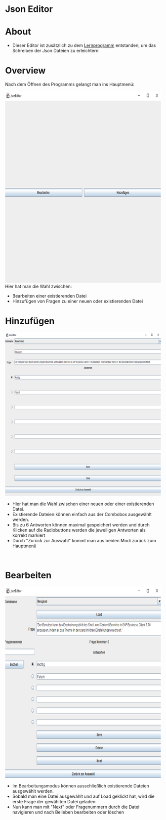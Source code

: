 # Json Editor

# About
- Dieser Editor ist zusätzlich zu dem [Lernprogramm](https://github.com/leruffy/Lernprogramm/) entstanden, um das Schreiben der Json Dateien
zu erleichtern

# Overview
Nach dem Öffnen des Programms gelangt man ins Hauptmenü:  

<img src="assets/mainMenu.png"  width="auto" height="620"  alt="mainMenu"/>  
Hier hat man die Wahl zwischen:  

- Bearbeiten einer existierenden Datei
- Hinzufügen von Fragen zu einer neuen oder existierenden Datei

# Hinzufügen  
<img src="assets/addMode.png"  width="auto" height="530"  alt="addMode"/>  

- Hier hat man die Wahl zwischen einer neuen oder einer existierenden Datei.
- Existierende
Dateien können einfach aus der Combobox ausgewählt werden.
- Bis zu 6 Antworten können maximal gespeichert werden und durch Klicken auf die
Radiobuttons werden die jeweiligen Antworten als korrekt markiert
- Durch "Zurück zur Auswahl" kommt man aus beiden Modi zurück zum Hauptmenü
<br>

# Bearbeiten  

<img src="assets/editMode.png"  width="auto" height="620"  alt="editMode"/>  

- Im Bearbeitungsmodus können ausschließlich existierende Dateien ausgewählt werden.
- Sobald man eine Datei ausgewählt und auf Load geklickt hat, wird die erste Frage der gewählten Datei geladen
- Nun kann man mit "Next" oder Fragenummern durch die Datei navigieren und nach Belieben bearbeiten oder löschen
